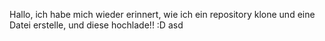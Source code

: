 Hallo, ich habe mich wieder erinnert, wie ich ein repository klone und eine Datei erstelle, und diese hochlade!! :D
asd